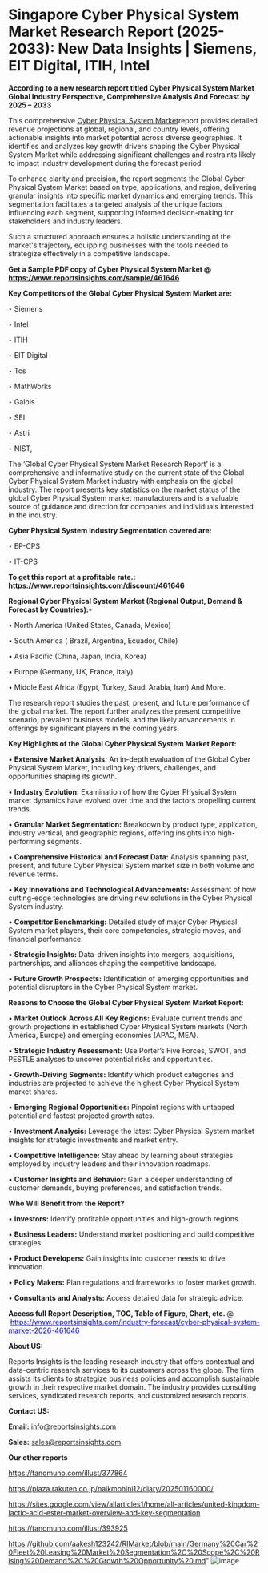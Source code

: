 # Singapore Cyber Physical System Market Research Report (2025-2033): New Data Insights | Siemens, EIT Digital, ITIH, Intel

<strong>According to a new research report titled Cyber Physical System Market Global Industry Perspective, Comprehensive Analysis And Forecast by 2025 – 2033</strong>

This comprehensive <a href=https://www.reportsinsights.com/sample/461646>Cyber Physical System Market</a>report provides detailed revenue projections at global, regional, and country levels, offering actionable insights into market potential across diverse geographies. It identifies and analyzes key growth drivers shaping the Cyber Physical System Market while addressing significant challenges and restraints likely to impact industry development during the forecast period.

To enhance clarity and precision, the report segments the Global Cyber Physical System Market based on type, applications, and region, delivering granular insights into specific market dynamics and emerging trends. This segmentation facilitates a targeted analysis of the unique factors influencing each segment, supporting informed decision-making for stakeholders and industry leaders.

Such a structured approach ensures a holistic understanding of the market's trajectory, equipping businesses with the tools needed to strategize effectively in a competitive landscape.

<strong>Get a Sample PDF copy of Cyber Physical System Market </strong><strong>@<a href=https://www.reportsinsights.com/sample/461646 style=color:#0000ff;> https://www.reportsinsights.com/sample/461646</a></strong></font>

<strong>Key Competitors of the Global Cyber Physical System Market are:</strong>

‣ Siemens

‣ Intel

‣ ITIH

‣ EIT Digital

‣ Tcs

‣ MathWorks

‣ Galois

‣ SEI

‣ Astri

‣ NIST,

The ‘Global Cyber Physical System Market Research Report’ is a comprehensive and informative study on the current state of the Global Cyber Physical System Market industry with emphasis on the global industry. The report presents key statistics on the market status of the global Cyber Physical System market manufacturers and is a valuable source of guidance and direction for companies and individuals interested in the industry.

<strong>Cyber Physical System Industry Segmentation covered are:</strong>

‣ EP-CPS

‣ IT-CPS

<strong>To get this report at a profitable rate.: <a href=https://www.reportsinsights.com/discount/461646 style=color:#0000ff;>https://www.reportsinsights.com/discount/461646</a></strong></font>

<strong>Regional Cyber Physical System Market (Regional Output, Demand &amp; Forecast by Countries):-</strong>

• North America (United States, Canada, Mexico)

• South America ( Brazil, Argentina, Ecuador, Chile)

• Asia Pacific (China, Japan, India, Korea)

• Europe (Germany, UK, France, Italy)

• Middle East Africa (Egypt, Turkey, Saudi Arabia, Iran) And More.

The research report studies the past, present, and future performance of the global market. The report further analyzes the present competitive scenario, prevalent business models, and the likely advancements in offerings by significant players in the coming years.

<strong>Key Highlights of the Global Cyber Physical System Market Report:</strong>

• <strong>Extensive Market Analysis:</strong> An in-depth evaluation of the Global Cyber Physical System Market, including key drivers, challenges, and opportunities shaping its growth.

• <strong>Industry Evolution:</strong> Examination of how the Cyber Physical System market dynamics have evolved over time and the factors propelling current trends.

• <strong>Granular Market Segmentation:</strong> Breakdown by product type, application, industry vertical, and geographic regions, offering insights into high-performing segments.

• <strong>Comprehensive Historical and Forecast Data:</strong> Analysis spanning past, present, and future Cyber Physical System market size in both volume and revenue terms.

• <strong>Key Innovations and Technological Advancements:</strong> Assessment of how cutting-edge technologies are driving new solutions in the Cyber Physical System industry.

• <strong>Competitor Benchmarking:</strong> Detailed study of major Cyber Physical System market players, their core competencies, strategic moves, and financial performance.

• <strong>Strategic Insights:</strong> Data-driven insights into mergers, acquisitions, partnerships, and alliances shaping the competitive landscape.

• <strong>Future Growth Prospects:</strong> Identification of emerging opportunities and potential disruptors in the Cyber Physical System market.

<strong>Reasons to Choose the Global Cyber Physical System Market Report:</strong>

• <strong>Market Outlook Across All Key Regions:</strong> Evaluate current trends and growth projections in established Cyber Physical System markets (North America, Europe) and emerging economies (APAC, MEA).

• <strong>Strategic Industry Assessment:</strong> Use Porter’s Five Forces, SWOT, and PESTLE analyses to uncover potential risks and opportunities.

• <strong>Growth-Driving Segments:</strong> Identify which product categories and industries are projected to achieve the highest Cyber Physical System market shares.

• <strong>Emerging Regional Opportunities:</strong> Pinpoint regions with untapped potential and fastest projected growth rates.

• <strong>Investment Analysis:</strong> Leverage the latest Cyber Physical System market insights for strategic investments and market entry.

• <strong>Competitive Intelligence:</strong> Stay ahead by learning about strategies employed by industry leaders and their innovation roadmaps.

• <strong>Customer Insights and Behavior:</strong> Gain a deeper understanding of customer demands, buying preferences, and satisfaction trends.

<strong>Who Will Benefit from the Report?</strong>

• <strong>Investors:</strong> Identify profitable opportunities and high-growth regions.

• <strong>Business Leaders:</strong> Understand market positioning and build competitive strategies.

• <strong>Product Developers:</strong> Gain insights into customer needs to drive innovation.

• <strong>Policy Makers:</strong> Plan regulations and frameworks to foster market growth.

• <strong>Consultants and Analysts:</strong> Access detailed data for strategic advice.
</ul>
<strong>Access full Report Description, TOC, Table of Figure, Chart, etc. </strong>@  <a href=https://www.reportsinsights.com/industry-forecast/cyber-physical-system-market-2026-461646 style=color:#0000ff;>https://www.reportsinsights.com/industry-forecast/cyber-physical-system-market-2026-461646</a></font>

<strong><strong>About US</strong>:</strong>

Reports Insights is the leading research industry that offers contextual and data-centric research services to its customers across the globe. The firm assists its clients to strategize business policies and accomplish sustainable growth in their respective market domain. The industry provides consulting services, syndicated research reports, and customized research reports.

<strong>Contact US:</strong>

<p class=""""><b>Email:</b> <a href=mailto:info@reportsinsights.com>info@reportsinsights.com</a></p>
<p class=""""><b>Sales:</b> <a href=mailto:sales@reportsinsights.com>sales@reportsinsights.com</a></p>

<strong>Our other reports</strong>

<a href=https://tanomuno.com/illust/377864>https://tanomuno.com/illust/377864</a>

<a href=https://plaza.rakuten.co.jp/naikmohini12/diary/202501160000/>https://plaza.rakuten.co.jp/naikmohini12/diary/202501160000/</a>

<a href=https://sites.google.com/view/allarticles1/home/all-articles/united-kingdom-lactic-acid-ester-market-overview-and-key-segmentation>https://sites.google.com/view/allarticles1/home/all-articles/united-kingdom-lactic-acid-ester-market-overview-and-key-segmentation</a>

<a href=https://tanomuno.com/illust/393925>https://tanomuno.com/illust/393925</a>

<a href=https://github.com/aakesh123242/RIMarket/blob/main/Germany%20Car%20Fleet%20Leasing%20Market%20Segmentation%2C%20Scope%2C%20Rising%20Demand%2C%20Growth%20Opportunity%20.md>https://github.com/aakesh123242/RIMarket/blob/main/Germany%20Car%20Fleet%20Leasing%20Market%20Segmentation%2C%20Scope%2C%20Rising%20Demand%2C%20Growth%20Opportunity%20.md</a>"
![image](https://github.com/user-attachments/assets/589e0c5d-a5c1-4bd8-973b-4b85b62d5374)
